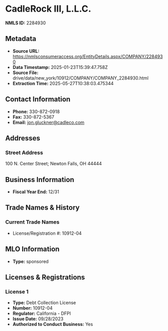 # CadleRock III, L.L.C.

**NMLS ID:** 2284930

## Metadata
- **Source URL:** https://nmlsconsumeraccess.org/EntityDetails.aspx/COMPANY/2284930
- **Data Timestamp:** 2025-01-23T15:39:47.758Z
- **Source File:** drive/data/new_york/10912/COMPANY/COMPANY_2284930.html
- **Extraction Time:** 2025-05-27T10:38:03.475344

## Contact Information
- **Phone:** 330-872-0918
- **Fax:** 330-872-5367
- **Email:** jon.gluckner@cadleco.com

## Addresses
### Street Address
100 N. Center Street; Newton Falls, OH 44444

## Business Information
- **Fiscal Year End:** 12/31

## Trade Names & History
### Current Trade Names
- License/Registration #: 10912-04

## MLO Information
- **Type:** sponsored

## Licenses & Registrations

### License 1
- **Type:** Debt Collection License
- **Number:** 10912-04
- **Regulator:** California - DFPI
- **Issue Date:** 09/28/2023
- **Authorized to Conduct Business:** Yes
